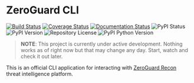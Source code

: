 ZeroGuard CLI
=============
[![Build Status](https://travis-ci.org/zeroguard/zeroguard-cli.svg?branch=master)](https://travis-ci.org/zeroguard/zeroguard-cli)
[![Coverage Status](https://coveralls.io/repos/github/zeroguard/zeroguard-cli/badge.svg?branch=master)](https://coveralls.io/github/zeroguard/zeroguard-cli?branch=master)
[![Documentation Status](https://readthedocs.org/projects/zeroguard-cli/badge/?version=latest)](https://zeroguard-cli.readthedocs.io/en/latest/?badge=latest)
![PyPI Status](https://img.shields.io/pypi/status/zeroguard-cli)
![PyPI Version](https://img.shields.io/pypi/v/zeroguard-cli)
![Repository License](https://img.shields.io/github/license/zeroguard/zeroguard-cli)
![PyPI Python Version](https://img.shields.io/pypi/pyversions/zeroguard-cli)

> **NOTE**: This project is currently under active development. Nothing works as
> of right now but that may change any day. Start, watch and check it out
> later.

This is an official CLI application for interacting with
[ZeroGuard Recon](https://zeroguard.com/platform/recon-threat-intelligence)
threat intelligence platform.

